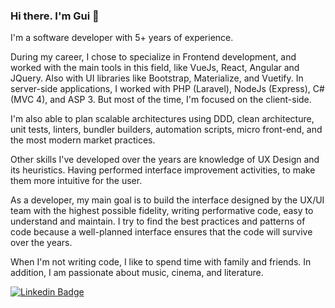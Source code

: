 ### Hi there. I'm Gui 👋

I'm a software developer with 5+ years of experience.

During my career, I chose to specialize in Frontend development, and worked with the main tools in this field, like VueJs, React, Angular and JQuery. Also with  UI libraries like Bootstrap, Materialize, and Vuetify.
In server-side applications, I worked with PHP (Laravel), NodeJs (Express), C#  (MVC 4),  and ASP 3. But most of the time, I'm focused on the client-side.

I'm also able to plan scalable architectures using DDD, clean architecture, unit tests, linters, bundler builders, automation scripts, micro front-end, and the most modern market practices.

Other skills I've developed over the years are knowledge of UX Design and its heuristics. Having performed interface improvement activities, to make them more intuitive for the user.

As a developer, my main goal is to build the interface designed by the UX/UI team with the highest possible fidelity, writing performative code, easy to understand and maintain. I try to find the best practices and patterns of code because a well-planned interface ensures that the code will survive over the years. 

When I'm not writing code, I like to spend time with family and friends. In addition, I am passionate about music, cinema, and literature.

[![Linkedin Badge](https://img.shields.io/badge/-LinkedIn-blue?style=flat-square&logo=Linkedin&logoColor=white&link=https://www.linkedin.com/in/guilherme-cazaroto)](https://www.linkedin.com/in/guilherme-cazaroto)

